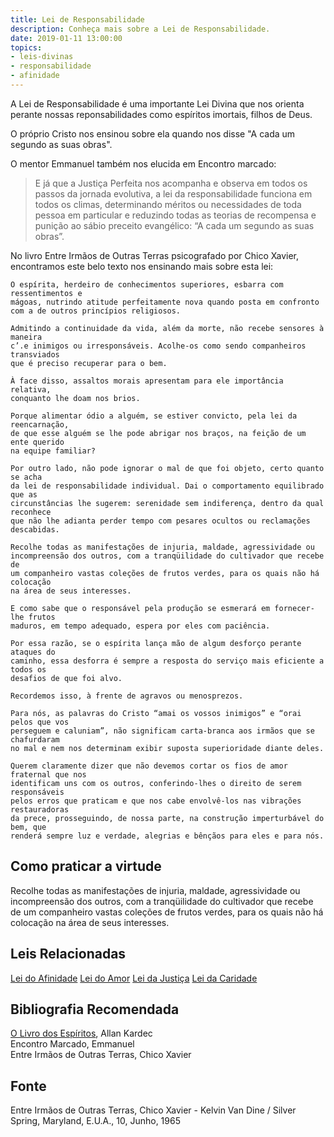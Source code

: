 ```yaml
---
title: Lei de Responsabilidade
description: Conheça mais sobre a Lei de Responsabilidade.
date: 2019-01-11 13:00:00
topics: 
- leis-divinas
- responsabilidade
- afinidade
---
```


A Lei de Responsabilidade é uma importante Lei Divina que nos orienta perante
nossas reponsabilidades como espíritos imortais, filhos de Deus.

O próprio Cristo nos ensinou sobre ela quando nos disse "A cada um segundo as
suas obras".

O mentor Emmanuel também nos elucida em Encontro marcado:
> E já que a Justiça Perfeita nos acompanha e observa em todos os passos da
jornada evolutiva, a lei da responsabilidade funciona em todos os climas,
determinando méritos ou necessidades de toda pessoa em particular e reduzindo
todas as teorias de recompensa e punição ao sábio preceito evangélico: “A cada
um segundo as suas obras”.

No livro Entre Irmãos de Outras Terras psicografado por Chico Xavier,
encontramos este belo texto nos ensinando mais sobre esta lei:

```
O espírita, herdeiro de conhecimentos superiores, esbarra com ressentimentos e
mágoas, nutrindo atitude perfeitamente nova quando posta em confronto
com a de outros princípios religiosos. 

Admitindo a continuidade da vida, além da morte, não recebe sensores à maneira
c’.e inimigos ou irresponsáveis. Acolhe-os como sendo companheiros transviados
que é preciso recuperar para o bem. 

À face disso, assaltos morais apresentam para ele importância relativa,
conquanto lhe doam nos brios. 

Porque alimentar ódio a alguém, se estiver convicto, pela lei da reencarnação,
de que esse alguém se lhe pode abrigar nos braços, na feição de um ente querido
na equipe familiar? 

Por outro lado, não pode ignorar o mal de que foi objeto, certo quanto se acha
da lei de responsabilidade individual. Dai o comportamento equilibrado que as
circunstâncias lhe sugerem: serenidade sem indiferença, dentro da qual reconhece
que não lhe adianta perder tempo com pesares ocultos ou reclamações descabidas. 

Recolhe todas as manifestações de injuria, maldade, agressividade ou
incompreensão dos outros, com a tranqüilidade do cultivador que recebe de
um companheiro vastas coleções de frutos verdes, para os quais não há colocação
na área de seus interesses. 

E como sabe que o responsável pela produção se esmerará em fornecer-lhe frutos
maduros, em tempo adequado, espera por eles com paciência. 

Por essa razão, se o espírita lança mão de algum desforço perante ataques do
caminho, essa desforra é sempre a resposta do serviço mais eficiente a todos os
desafios de que foi alvo.

Recordemos isso, à frente de agravos ou menosprezos. 

Para nós, as palavras do Cristo “amai os vossos inimigos” e “orai pelos que vos
perseguem e caluniam”, não significam carta-branca aos irmãos que se chafurdaram
no mal e nem nos determinam exibir suposta superioridade diante deles. 

Querem claramente dizer que não devemos cortar os fios de amor fraternal que nos
identificam uns com os outros, conferindo-lhes o direito de serem responsáveis
pelos erros que praticam e que nos cabe envolvê-los nas vibrações restauradoras
da prece, prosseguindo, de nossa parte, na construção imperturbável do bem, que
renderá sempre luz e verdade, alegrias e bênçãos para eles e para nós. 
```
## Como praticar a virtude
Recolhe todas as manifestações de injuria, maldade, agressividade ou
incompreensão dos outros, com a tranqüilidade do cultivador que recebe de
um companheiro vastas coleções de frutos verdes, para os quais não há colocação
na área de seus interesses. 


## Leis Relacionadas
[Lei do Afinidade](../afinidade) 
[Lei do Amor](../amor) 
[Lei da Justiça](../justica) 
[Lei da Caridade](../caridade) 

## Bibliografia Recomendada
[O Livro dos Espíritos](/livros/livro-dos-espiritos), Allan Kardec   
Encontro Marcado, Emmanuel   
Entre Irmãos de Outras Terras, Chico Xavier  

## Fonte
Entre Irmãos de Outras Terras, Chico Xavier - Kelvin Van Dine / Silver Spring, Maryland, E.U.A., 10, Junho, 1965
